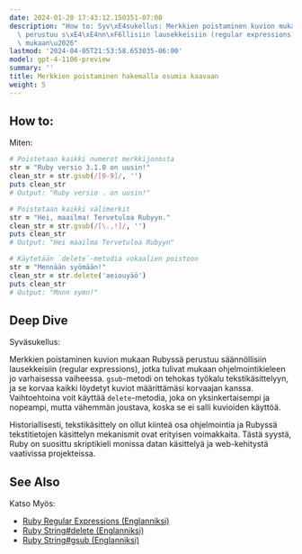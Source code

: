```yaml
---
date: 2024-01-20 17:43:12.150351-07:00
description: "How to: Syv\xE4sukellus: Merkkien poistaminen kuvion mukaan Rubyss\xE4\
  \ perustuu s\xE4\xE4nn\xF6llisiin lausekkeisiin (regular expressions), jotka tulivat\
  \ mukaan\u2026"
lastmod: '2024-04-05T21:53:58.653035-06:00'
model: gpt-4-1106-preview
summary: ''
title: Merkkien poistaminen hakemalla osumia kaavaan
weight: 5
---
```


## How to:
Miten:

```Ruby
# Poistetaan kaikki numerot merkkijonosta
str = "Ruby versio 3.1.0 on uusin!"
clean_str = str.gsub(/[0-9]/, '')
puts clean_str
# Output: "Ruby versio . on uusin!"

# Poistetaan kaikki välimerkit
str = "Hei, maailma! Tervetuloa Rubyyn."
clean_str = str.gsub(/[\.,!]/, '')
puts clean_str
# Output: "Hei maailma Tervetuloa Rubyyn"

# Käytetään `delete`-metodia vokaalien poistoon
str = "Mennään syömään!"
clean_str = str.delete('aeiouyäö')
puts clean_str
# Output: "Mnnn symn!"
```

## Deep Dive
Syväsukellus:

Merkkien poistaminen kuvion mukaan Rubyssä perustuu säännöllisiin lausekkeisiin (regular expressions), jotka tulivat mukaan ohjelmointikieleen jo varhaisessa vaiheessa. `gsub`-metodi on tehokas työkalu tekstikäsittelyyn, ja se korvaa kaikki löydetyt kuviot määrittämäsi korvaajan kanssa. Vaihtoehtoina voit käyttää `delete`-metodia, joka on yksinkertaisempi ja nopeampi, mutta vähemmän joustava, koska se ei salli kuvioiden käyttöä.

Historiallisesti, tekstikäsittely on ollut kiinteä osa ohjelmointia ja Rubyssä tekstitietojen käsittelyn mekanismit ovat erityisen voimakkaita. Tästä syystä, Ruby on suosittu skriptikieli monissa datan käsittelyä ja web-kehitystä vaativissa projekteissa.

## See Also
Katso Myös:

- [Ruby Regular Expressions (Englanniksi)](https://ruby-doc.org/core-3.1.0/Regexp.html)
- [Ruby String#delete (Englanniksi)](https://ruby-doc.org/core-3.1.0/String.html#method-i-delete)
- [Ruby String#gsub (Englanniksi)](https://ruby-doc.org/core-3.1.0/String.html#method-i-gsub)
